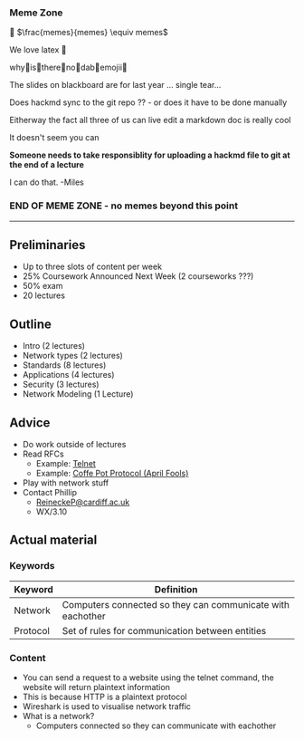 
### Meme Zone
:sake: $\frac{memes}{memes} \equiv memes$


We love latex :eyes:

why:clap:is:clap:there:clap:no:clap:dab:clap:emojii:clap:

The slides on blackboard are for last year ... single tear...


Does hackmd sync to the git repo ?? - or does it have to be done manually

Eitherway the fact all three of us can live edit a markdown doc is really cool

It doesn't seem you can

**Someone needs to take responsiblity for uploading a hackmd file to git at the end of a lecture**

I can do that. -Miles

### END OF MEME ZONE - no memes beyond this point

----

## Preliminaries
* Up to three slots of content per week
* 25% Coursework Announced Next Week (2 courseworks ???)
* 50% exam 
* 20 lectures

## Outline

* Intro (2 lectures)
* Network types (2 lectures)
* Standards (8 lectures)
* Applications (4 lectures)
* Security (3 lectures)
* Network Modeling (1 Lecture)

## Advice

* Do work outside of lectures
* Read RFCs
    * Example: [Telnet](https://tools.ietf.org/html/rfc854.html)
    * Example:  [Coffe Pot Protocol (April Fools)](https://tools.ietf.org/html/rfc2324) 
* Play with network stuff
* Contact Phillip
    * ReineckeP@cardiff.ac.uk
    * WX/3.10




## Actual material

### Keywords 
| Keyword | Definition |
| -------- | -------- |
| Network | Computers connected so they can communicate with eachother |
| Protocol | Set of rules for communication between entities |

### Content

* You can send a request to a website using the telnet command, the website will return plaintext information
* This is because HTTP is a plaintext protocol
* Wireshark is used to visualise network traffic
* What is a network?
    * Computers connected so they can communicate with eachother